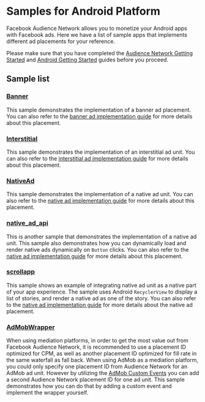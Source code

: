 Samples for Android Platform
============================

Facebook Audience Network allows you to monetize your Android apps with Facebook ads. Here we have a list of sample apps that implements different ad placements for your reference.

Please make sure that you have completed the [Audience Network Getting Started][1] and [Android Getting Started][2] guides before you proceed.

Sample list
-----------

### [Banner](./Banner)
This sample demonstrates the implementation of a banner ad placement. You can also refer to the [banner ad implementation guide][3] for more details about this placement.

### [Interstitial](./Interstitial)
This sample demonstrates the implementation of an interstitial ad unit. You can also refer to the [interstitial ad implementation guide][4] for more details about this placement.

### [NativeAd](./NativeAd)
This sample demonstrates the implementation of a native ad unit. You can also refer to the [native ad implementation guide][5] for more details about this placement.

### [native_ad_api](./native_ad_api)
This is another sample that demonstrates the implementation of a native ad unit. This sample also demonstrates how you can dynamically load and render native ads dynamically on `Button` clicks. You can also refer to the [native ad implementation guide][5] for more details about this placement.

### [scrollapp](./scrollapp)
This sample shows an example of integrating native ad unit as a native part of your app experience. The sample uses Android `RecyclerView` to display a list of stories, and render a native ad as one of the story. You can also refer to the [native ad implementation guide][5] for more details about the native ad placement.

### [AdMobWrapper](./AdMobWrapper)
When using mediation platforms, in order to get the most value out from Facebook Audience Network, it is recommended to use a placement ID optimized for CPM, as well as another placement ID optimized for fill rate in the same waterfall as fall back. When using AdMob as a mediation platform, you could only specify one placement ID from Audience Network for an AdMob ad unit. However by utilizing the [AdMob Custom Events][6] you can add a second Audience Network placement ID for one ad unit. This sample demonstrates how you can do that by adding a custom event and implement the wrapper yourself.  

[1]: https://developers.facebook.com/docs/audience-network/getting-started
[2]: https://developers.facebook.com/docs/audience-network/android
[3]: https://developers.intern.facebook.com/docs/audience-network/android-banners
[4]: https://developers.intern.facebook.com/docs/audience-network/android-interstitial
[5]: https://developers.intern.facebook.com/docs/audience-network/android-native
[6]: https://firebase.google.com/docs/admob/android/custom-events
